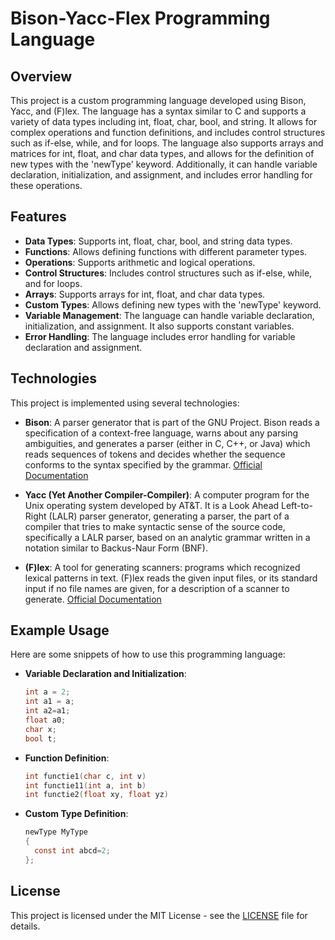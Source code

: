 # Bison-Yacc-Flex Programming Language

## Overview
This project is a custom programming language developed using Bison, Yacc, and (F)lex. The language has a syntax similar to C and supports a variety of data types including int, float, char, bool, and string. It allows for complex operations and function definitions, and includes control structures such as if-else, while, and for loops. The language also supports arrays and matrices for int, float, and char data types, and allows for the definition of new types with the 'newType' keyword. Additionally, it can handle variable declaration, initialization, and assignment, and includes error handling for these operations.

## Features
- **Data Types**: Supports int, float, char, bool, and string data types.
- **Functions**: Allows defining functions with different parameter types.
- **Operations**: Supports arithmetic and logical operations.
- **Control Structures**: Includes control structures such as if-else, while, and for loops.
- **Arrays**: Supports arrays for int, float, and char data types.
- **Custom Types**: Allows defining new types with the 'newType' keyword.
- **Variable Management**: The language can handle variable declaration, initialization, and assignment. It also supports constant variables.
- **Error Handling**: The language includes error handling for variable declaration and assignment.

## Technologies
This project is implemented using several technologies:

- **Bison**: A parser generator that is part of the GNU Project. Bison reads a specification of a context-free language, warns about any parsing ambiguities, and generates a parser (either in C, C++, or Java) which reads sequences of tokens and decides whether the sequence conforms to the syntax specified by the grammar. [Official Documentation](https://www.gnu.org/software/bison/manual/bison.html)

- **Yacc (Yet Another Compiler-Compiler)**: A computer program for the Unix operating system developed by AT&T. It is a Look Ahead Left-to-Right (LALR) parser generator, generating a parser, the part of a compiler that tries to make syntactic sense of the source code, specifically a LALR parser, based on an analytic grammar written in a notation similar to Backus-Naur Form (BNF).

- **(F)lex**: A tool for generating scanners: programs which recognized lexical patterns in text. (F)lex reads the given input files, or its standard input if no file names are given, for a description of a scanner to generate. [Official Documentation](https://ftp.gnu.org/old-gnu/Manuals/flex-2.5.4/html_mono/flex.html)

## Example Usage
Here are some snippets of how to use this programming language:

- **Variable Declaration and Initialization**:
  ```c
  int a = 2;
  int a1 = a;
  int a2=a1;
  float a0;
  char x;
  bool t;

- **Function Definition**:
  ```c
  int functie1(char c, int v)
  int functie11(int a, int b)
  int functie2(float xy, float yz)

- **Custom Type Definition**:
  ```c
  newType MyType
  {
    const int abcd=2;
  };
  
## License
This project is licensed under the MIT License - see the [LICENSE](LICENSE) file for details.

